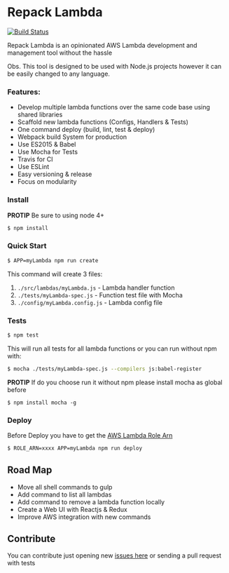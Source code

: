 # Repack Lambda
[![Build Status](https://travis-ci.org/dbuarque/repack-lambda.svg?branch=master)](https://travis-ci.org/dbuarque/repack-lambda)

Repack Lambda is an opinionated AWS Lambda development and management tool without the hassle

Obs. This tool is designed to be used with Node.js projects however it can be easily changed to any language.

### Features:

* Develop multiple lambda functions over the same code base using shared libraries
* Scaffold new lambda functions (Configs, Handlers & Tests)
* One command deploy (build, lint, test & deploy)
* Webpack build System for production
* Use ES2015 & Babel
* Use Mocha for Tests
* Travis for CI 
* Use ESLint
* Easy versioning & release
* Focus on modularity

### Install

**PROTIP** Be sure to using node 4+ 

```bash
$ npm install
```

### Quick Start

```bash
$ APP=myLambda npm run create
```
This command will create 3 files:

1. `./src/lambdas/myLambda.js` - Lambda handler function
2. `./tests/myLambda-spec.js` - Function test file with Mocha
3. `./config/myLambda.config.js` - Lambda config file

### Tests
```bash
$ npm test
```

This will run all tests for all lambda functions or you can run without npm with:
 
```bash
$ mocha ./tests/myLambda-spec.js --compilers js:babel-register
```

**PROTIP** If do you choose run it without npm please install mocha as global before 
```
$ npm install mocha -g
``` 

### Deploy
Before Deploy you have to get the [AWS Lambda Role Arn](http://docs.aws.amazon.com/lambda/latest/dg/intro-permission-model.html)
```bash
$ ROLE_ARN=xxxx APP=myLambda npm run deploy
```

## Road Map

* Move all shell commands to gulp
* Add command to list all lambdas
* Add command to remove a lambda function locally
* Create a Web UI with Reactjs & Redux
* Improve AWS integration with new commands

## Contribute
You can contribute just opening new [issues here](https://github.com/dbuarque/repack-lambda/issues) or sending a pull request with tests
